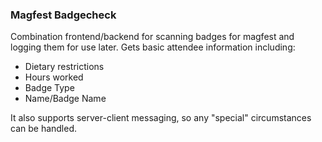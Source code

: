 ### Magfest Badgecheck

Combination frontend/backend for scanning badges for magfest and logging them for use later. Gets basic attendee information including: 

* Dietary restrictions
* Hours worked
* Badge Type
* Name/Badge Name

It also supports server-client messaging, so any "special" circumstances can be handled.
